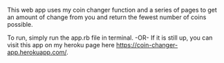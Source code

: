 This web app uses my coin changer function and a series of pages to get an amount of change from you and return the fewest number of coins possible.

To run, simply run the app.rb file in terminal.
-OR-
If it is still up, you can visit this app on my heroku page here https://coin-changer-app.herokuapp.com/.
